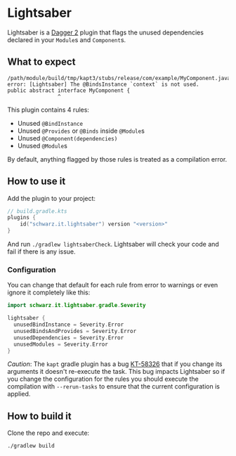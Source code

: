 # Lightsaber

Lightsaber is a [Dagger 2][dagger] plugin that flags the unused dependencies declared in your `Module`s and `Component`s.

## What to expect

```
/path/module/build/tmp/kapt3/stubs/release/com/example/MyComponent.java:6: error: [Lightsaber] The @BindsInstance `context` is not used.
public abstract interface MyComponent {
                ^
```

This plugin contains 4 rules:
- Unused `@BindInstance`
- Unused `@Provides` or `@Binds` inside `@Module`s
- Unused `@Component(dependencies)`
- Unused `@Module`s

By default, anything flagged by those rules is treated as a compilation error.


## How to use it

Add the plugin to your project:

```kotlin
// build.gradle.kts
plugins {
    id("schwarz.it.lightsaber") version "<version>"
}
```

And run `./gradlew lightsaberCheck`. Lightsaber will check your code and fail if there is any issue.

### Configuration

You can change that default for each rule from error to warnings or even ignore it completely like this:

```kotlin
import schwarz.it.lightsaber.gradle.Severity

lightsaber {
  unusedBindInstance = Severity.Error
  unusedBindsAndProvides = Severity.Error
  unusedDependencies = Severity.Error
  unusedModules = Severity.Error
}
```

*Caution*: The `kapt` gradle plugin has a bug [KT-58326] that if you change its arguments it doesn't re-execute the task. This bug impacts Lightsaber so if you change the configuration for the rules you should execute the compilation with `--rerun-tasks` to ensure that the current configuration is applied.

## How to build it

Clone the repo and execute:

```bash
./gradlew build
```

  [dagger]: https://dagger.dev/
  [KT-58326]: https://youtrack.jetbrains.com/issue/KT-58326
